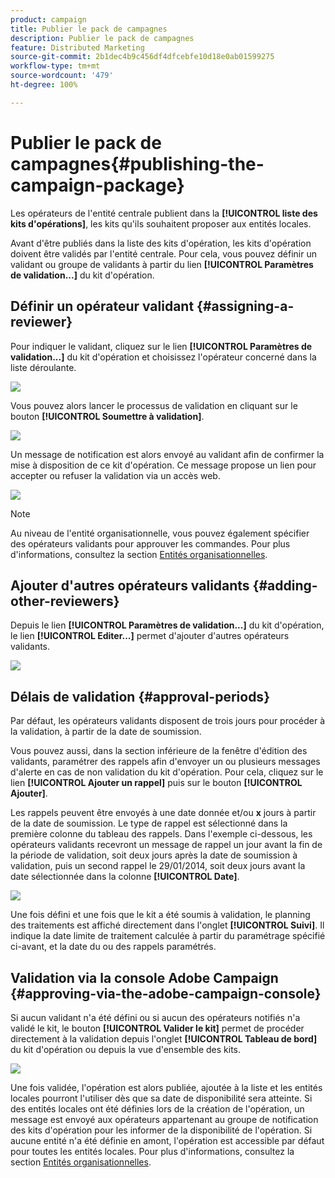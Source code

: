 ```yaml
---
product: campaign
title: Publier le pack de campagnes
description: Publier le pack de campagnes
feature: Distributed Marketing
source-git-commit: 2b1dec4b9c456df4dfcebfe10d18e0ab01599275
workflow-type: tm+mt
source-wordcount: '479'
ht-degree: 100%

---
```


# Publier le pack de campagnes{#publishing-the-campaign-package}



Les opérateurs de l&#39;entité centrale publient dans la **[!UICONTROL liste des kits d&#39;opérations]**, les kits qu&#39;ils souhaitent proposer aux entités locales.

Avant d&#39;être publiés dans la liste des kits d&#39;opération, les kits d&#39;opération doivent être validés par l&#39;entité centrale. Pour cela, vous pouvez définir un validant ou groupe de validants à partir du lien **[!UICONTROL Paramètres de validation...]** du kit d&#39;opération.

## Définir un opérateur validant {#assigning-a-reviewer}

Pour indiquer le validant, cliquez sur le lien **[!UICONTROL Paramètres de validation...]** du kit d&#39;opération et choisissez l&#39;opérateur concerné dans la liste déroulante.

![](assets/s_advuser_mkg_dist_define_valid.png)

Vous pouvez alors lancer le processus de validation en cliquant sur le bouton **[!UICONTROL Soumettre à validation]**.

![](assets/s_advuser_mkg_dist_valid_process.png)

Un message de notification est alors envoyé au validant afin de confirmer la mise à disposition de ce kit d&#39;opération. Ce message propose un lien pour accepter ou refuser la validation via un accès web.

![](assets/s_advuser_mkg_dist_valid_process1.png)

>[!NOTE]
>
>Au niveau de l&#39;entité organisationnelle, vous pouvez également spécifier des opérateurs validants pour approuver les commandes. Pour plus d&#39;informations, consultez la section [Entités organisationnelles](about-distributed-marketing.md#organizational-entities).

## Ajouter d&#39;autres opérateurs validants {#adding-other-reviewers}

Depuis le lien **[!UICONTROL Paramètres de validation...]** du kit d&#39;opération, le lien **[!UICONTROL Editer...]** permet d&#39;ajouter d&#39;autres opérateurs validants.

![](assets/s_advuser_mkg_dist_select_op_valid.png)

## Délais de validation {#approval-periods}

Par défaut, les opérateurs validants disposent de trois jours pour procéder à la validation, à partir de la date de soumission.

Vous pouvez aussi, dans la section inférieure de la fenêtre d&#39;édition des validants, paramétrer des rappels afin d&#39;envoyer un ou plusieurs messages d&#39;alerte en cas de non validation du kit d&#39;opération. Pour cela, cliquez sur le lien **[!UICONTROL Ajouter un rappel]** puis sur le bouton **[!UICONTROL Ajouter]**.

Les rappels peuvent être envoyés à une date donnée et/ou **x** jours à partir de la date de soumission. Le type de rappel est sélectionné dans la première colonne du tableau des rappels. Dans l&#39;exemple ci-dessous, les opérateurs validants recevront un message de rappel un jour avant la fin de la période de validation, soit deux jours après la date de soumission à validation, puis un second rappel le 29/01/2014, soit deux jours avant la date sélectionnée dans la colonne **[!UICONTROL Date]**.

![](assets/s_advuser_mkg_dist_reminder_planning.png)

Une fois défini et une fois que le kit a été soumis à validation, le planning des traitements est affiché directement dans l&#39;onglet **[!UICONTROL Suivi]**. Il indique la date limite de traitement calculée à partir du paramétrage spécifié ci-avant, et la date du ou des rappels paramétrés.

## Validation via la console Adobe Campaign {#approving-via-the-adobe-campaign-console}

Si aucun validant n&#39;a été défini ou si aucun des opérateurs notifiés n&#39;a validé le kit, le bouton **[!UICONTROL Valider le kit]** permet de procéder directement à la validation depuis l&#39;onglet **[!UICONTROL Tableau de bord]** du kit d&#39;opération ou depuis la vue d&#39;ensemble des kits.

![](assets/s_advuser_mkg_dist_valid_button.png)

Une fois validée, l&#39;opération est alors publiée, ajoutée à la liste et les entités locales pourront l&#39;utiliser dès que sa date de disponibilité sera atteinte. Si des entités locales ont été définies lors de la création de l&#39;opération, un message est envoyé aux opérateurs appartenant au groupe de notification des kits d&#39;opération pour les informer de la disponibilité de l&#39;opération. Si aucune entité n&#39;a été définie en amont, l&#39;opération est accessible par défaut pour toutes les entités locales. Pour plus d&#39;informations, consultez la section [Entités organisationnelles](about-distributed-marketing.md#organizational-entities).
